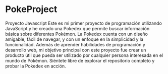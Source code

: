 # PokeProject
Proyecto Javascript
Este es mi primer proyecto de programación utilizando JavaScript y he creado una Pokedex que permite buscar información básica sobre diferentes Pokémon.
La Pokedex cuenta con un diseño amigable, fácil de navegar, y con un enfoque en la simplicidad y la funcionalidad.
Además de aprender habilidades de programación y desarrollo web, mi objetivo principal con este proyecto fue crear un producto útil que pueda ser utilizado por cualquier persona interesada en el mundo de Pokémon.
Siéntete libre de explorar el repositorio completo y probar la Pokedex en acción.
